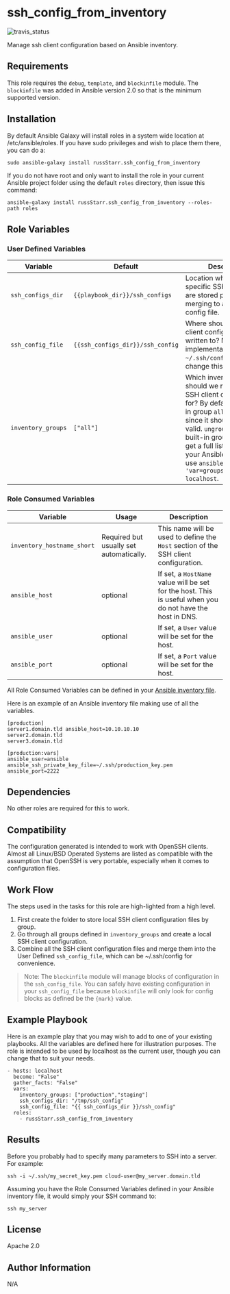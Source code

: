 ssh_config_from_inventory
=========
![travis_status](https://travis-ci.org/russStarr/ssh_config_from_inventory.svg?branch=master)


Manage ssh client configuration based on Ansible inventory.

Requirements
------------

This role requires the `debug`, `template`, and `blockinfile` module. The `blockinfile` was added in Ansible version 2.0 so that is the minimum supported version.

Installation
------------
By default Ansible Galaxy will install roles in a system wide location at /etc/ansible/roles. If you have sudo privileges and wish to place them there, you can do a:

```
sudo ansible-galaxy install russStarr.ssh_config_from_inventory
```

If you do not have root and only want to install the role in your current Ansible project folder using the default `roles` directory, then issue this command:

```
ansible-galaxy install russStarr.ssh_config_from_inventory --roles-path roles
```

Role Variables
--------------

### User Defined Variables

|Variable|Default|Description|
|---|---|---|
| `ssh_configs_dir` | `{{playbook_dir}}/ssh_configs` | Location where the group specific SSH config files are stored prior to merging to a single SSH config file. |
| `ssh_config_file` | `{{ssh_configs_dir}}/ssh_config` | Where should the SSH client configuration be written to? Most implementations use `~/.ssh/config` so you can change this if you want. |
| `inventory_groups` | `["all"]` | Which inventory groups should we read to create SSH client configuration for? By default the built-in group `all` will be used since it should always be valid. `ungrouped` is also a built-in group name. To get a full list of groups in your Ansible directory, use `ansible -m debug -a 'var=groups.keys()\|sort' localhost`.


### Role Consumed Variables
|Variable|Usage|Description|
|---|---|---|
|`inventory_hostname_short`|Required but usually set automatically.|This name will be used to define the `Host` section of the SSH client configuration.|
|`ansible_host`|optional|If set, a `HostName` value will be set for the host. This is useful when you do not have the host in DNS.|
|`ansible_user`|optional|If set, a `User` value will be set for the host.|
|`ansible_port`|optional|If set, a `Port` value will be set for the host.|

All Role Consumed Variables can be defined in your [Ansible inventory file](http://docs.ansible.com/ansible/latest/intro_inventory.html).

Here is an example of an Ansible inventory file making use of all the variables.
```
[production]
server1.domain.tld ansible_host=10.10.10.10
server2.domain.tld
server3.domain.tld

[production:vars]
ansible_user=ansible
ansible_ssh_private_key_file=~/.ssh/production_key.pem
ansible_port=2222
```

Dependencies
------------

No other roles are required for this to work.

Compatibility
-------------
The configuration generated is intended to work with OpenSSH clients. Almost all Linux/BSD Operated Systems are listed as compatible with the assumption that OpenSSH is very portable, especially when it comes to configuration files.

Work Flow
---------
The steps used in the tasks for this role are high-lighted from a high level.

1. First create the folder to store local SSH client configuration files by group.
2. Go through all groups defined in `inventory_groups` and create a local SSH client configuration.
3. Combine all the SSH client configuration files and merge them into the User Defined `ssh_config_file`, which can be ~/.ssh/config for convenience.

> Note: The `blockinfile` module will manage blocks of configuration in the `ssh_config_file`. You can safely have existing configuration in your `ssh_config_file` because `blockinfile` will only look for config blocks as defined be the `{mark}` value.

Example Playbook
----------------

Here is an example play that you may wish to add to one of your existing playbooks. All the variables are defined here for illustration purposes. The role is intended to be used by localhost as the current user, though you can change that to suit your needs.

```
- hosts: localhost
  become: "False"
  gather_facts: "False"
  vars:
    inventory_groups: ["production","staging"]
    ssh_configs_dir: "/tmp/ssh_config"
    ssh_config_file: "{{ ssh_configs_dir }}/ssh_config"
  roles:
    - russStarr.ssh_config_from_inventory
```

Results
-------
Before you probably had to specify many parameters to SSH into a server. For example:
```
ssh -i ~/.ssh/my_secret_key.pem cloud-user@my_server.domain.tld
```

Assuming you have the Role Consumed Variables defined in your Ansible inventory file, it would simply your SSH command to:
```
ssh my_server
```

License
-------

Apache 2.0

Author Information
------------------

N/A
